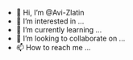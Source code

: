 - 👋 Hi, I’m @Avi-Zlatin
- 👀 I’m interested in ...
- 🌱 I’m currently learning ...
- 💞️ I’m looking to collaborate on ...
- 📫 How to reach me ...

<!---
Avi-Zlatin/Avi-Zlatin is a ✨ special ✨ repository because its `README.md` (this file) appears on your GitHub profile.
You can click the Preview link to take a look at your changes.
--->
